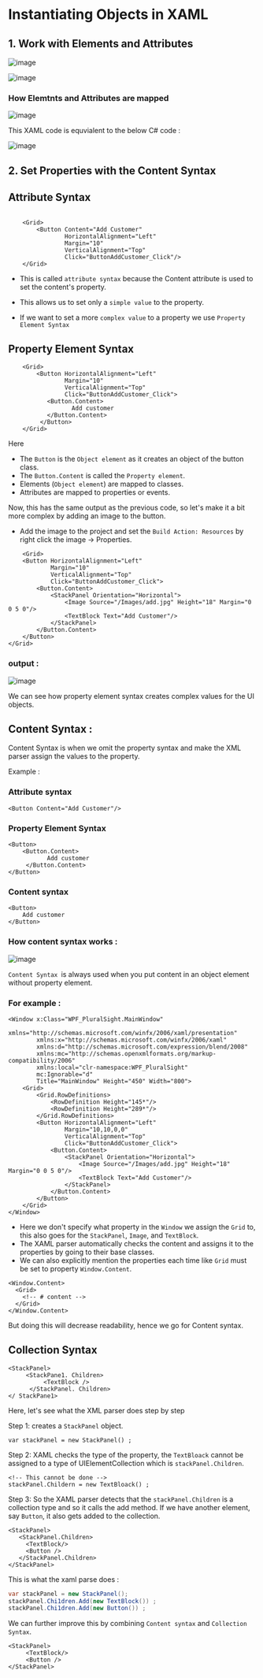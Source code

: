 # Instantiating Objects in XAML

## 1. Work with Elements and Attributes

 ![image](https://github.com/user-attachments/assets/2bfba391-8cc0-4529-928e-0945026da824)


![image](https://github.com/user-attachments/assets/bc09722a-a37f-4f3d-9737-0a3619fa733c)

### How Elemtnts and Attributes are mapped

![image](https://github.com/user-attachments/assets/a9fdfe41-a927-4686-8f5a-27e52497666d)

This XAML code is equvialent to the below C# code :

![image](https://github.com/user-attachments/assets/6e4b037a-8261-495b-82f1-7835a14a086d)

## 2. Set Properties with the Content Syntax

## Attribute Syntax 
```xaml

    <Grid>
        <Button Content="Add Customer"
                HorizontalAlignment="Left"
                Margin="10"
                VerticalAlignment="Top"
                Click="ButtonAddCustomer_Click"/>
    </Grid>
```
- This is called `attribute syntax` because the Content attribute is used to set the content's property. 
- This allows us to set only a `simple value` to the property.

- If we want to set a more `complex value` to a property we use `Property Element Syntax` 

## Property Element Syntax
```xaml
    <Grid>
        <Button HorizontalAlignment="Left"
                Margin="10"
                VerticalAlignment="Top"
                Click="ButtonAddCustomer_Click">
           <Button.Content>
                  Add customer
           </Button.Content>
         </Button>
    </Grid>
```
Here
- The `Button` is the `Object element` as it creates an object of the button class.
- The `Button.Content` is called the `Property element`.
- Elements (`Object element`) are mapped to classes.
- Attributes are mapped to properties or events.

Now, this has the same output as the previous code, so let's make it a bit more complex by adding an image to the button. 

- Add the image to the project and set the `Build Action: Resources` by right click the image -> Properties.
```xaml
    <Grid>
    <Button HorizontalAlignment="Left"
            Margin="10"
            VerticalAlignment="Top"
            Click="ButtonAddCustomer_Click">
        <Button.Content>
            <StackPanel Orientation="Horizontal">
                <Image Source="/Images/add.jpg" Height="18" Margin="0 0 5 0"/>
                <TextBlock Text="Add Customer"/>
            </StackPanel>
        </Button.Content>
    </Button>
</Grid>
```
### output :

![image](https://github.com/user-attachments/assets/d6c03fa9-2b3d-4669-9ee5-7578238b733a)

We can see how property element syntax creates complex values for the UI objects.

## Content Syntax :
Content Syntax is when we omit the property syntax and make the XML parser assign the values to the property.

Example :
### Attribute syntax 
```xaml
<Button Content="Add Customer"/>
```
### Property Element Syntax 
```xaml
<Button>
    <Button.Content>
           Add customer
     </Button.Content>
</Button>
```
### Content syntax 
```xaml
<Button>
    Add customer    
</Button>
```
### How content syntax works :
![image](https://github.com/user-attachments/assets/d6172fe5-fe94-4031-a2be-acbc1c5808a5)

`Content Syntax `is always used when you put content in an object element without
property element.

### For example :
```xaml
<Window x:Class="WPF_PluralSight.MainWindow"
        xmlns="http://schemas.microsoft.com/winfx/2006/xaml/presentation"
        xmlns:x="http://schemas.microsoft.com/winfx/2006/xaml"
        xmlns:d="http://schemas.microsoft.com/expression/blend/2008"
        xmlns:mc="http://schemas.openxmlformats.org/markup-compatibility/2006"
        xmlns:local="clr-namespace:WPF_PluralSight"
        mc:Ignorable="d"
        Title="MainWindow" Height="450" Width="800">
    <Grid>
        <Grid.RowDefinitions>
            <RowDefinition Height="145*"/>
            <RowDefinition Height="289*"/>
        </Grid.RowDefinitions>
        <Button HorizontalAlignment="Left"
                Margin="10,10,0,0"
                VerticalAlignment="Top"
                Click="ButtonAddCustomer_Click">
            <Button.Content>
                <StackPanel Orientation="Horizontal">
                    <Image Source="/Images/add.jpg" Height="18" Margin="0 0 5 0"/>
                    <TextBlock Text="Add Customer"/>
                </StackPanel>
            </Button.Content>
        </Button>
    </Grid>
</Window>
```

- Here we don't specify what property in the `Window` we assign the `Grid` to, this also goes for the `StackPanel`, `Image`, and `TextBlock`.
- The XAML parser automatically checks the content and assigns it to the properties by going to their base classes.
- We can also explicitly mention the properties each time like `Grid` must be set to property `Window.Content`.
```xaml
<Window.Content>
  <Grid>
    <!-- # content -->
  </Grid>
</Window.Content>
```
But doing this will decrease readability, hence we go for Content syntax.

## Collection Syntax
```xaml
<StackPanel>
     <StackPane1. Children>
          <TextBlock />
      </StackPanel. Children>
</ StackPane1>
```
Here, let's see what the XML parser does step by step

Step 1: creates a `StackPanel` object.
```xaml
var stackPanel = new StackPanel() ;
```
Step 2: XAML checks the type of the property, the `TextBloack` cannot be assigned to a type of UIElementCollection which is `stackPanel.Children`.
```xaml
<!-- This cannot be done -->
stackPanel.Childern = new TextBloack() ;
```

Step 3: So the XAML parser detects that the  `stackPanel.Children` is a collection type and so it calls the add method. If we have another element, say `Button`, it also gets added to the collection.

```xaml
<StackPanel>
   <StackPanel.Children>
     <TextBlock/>
     <Button />
   </StackPanel.Children>
</StackPanel>
```
This is what the xaml parse does :
```csharp
var stackPanel = new StackPanel();
stackPanel.Chi1dren.Add(new TextBlock()) ;
stackPanel.Chi1dren.Add(new Button()) ;
```

We can further improve this by combining `Content syntax` and `Collection Syntax`.
```xaml
<StackPanel>
     <TextBlock/>
     <Button />
</StackPanel>
```
